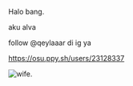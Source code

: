 
Halo bang.

aku alva

follow @qeylaaar di ig ya 

https://osu.ppy.sh/users/23128337

![wife.](https://c.tenor.com/5aEoIJAHAB0AAAAC/izone-hitomi.gif)
